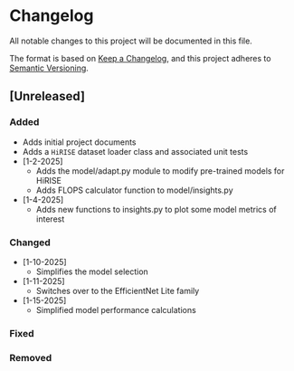 # Changelog

All notable changes to this project will be documented in this file.

The format is based on [Keep a Changelog](https://keepachangelog.com/en/1.0.0/),
and this project adheres to [Semantic Versioning](https://semver.org/spec/v2.0.0.html).

## [Unreleased]

### Added

- Adds initial project documents
- Adds a `HiRISE` dataset loader class and associated unit tests
- [1-2-2025]
    - Adds the model/adapt.py module to modify pre-trained models for HiRISE
    - Adds FLOPS calculator function to model/insights.py
- [1-4-2025]
    - Adds new functions to insights.py to plot some model metrics of interest

### Changed

- [1-10-2025]
    - Simplifies the model selection
- [1-11-2025]
    - Switches over to the EfficientNet Lite family
- [1-15-2025]
    - Simplified model performance calculations

### Fixed

### Removed

